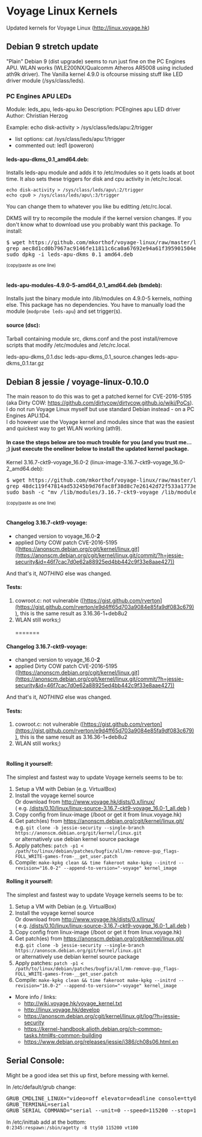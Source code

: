 
# Voyage Linux Kernels
Updated kernels for Voyage Linux (http://linux.voyage.hk)

## Debian 9 stretch update

"Plain" Debian 9 (dist upgrade) seems to run just fine on the PC Engines APU. WLAN works (WLE200NX/Qualcomm Atheros AR5008 using included ath9k driver). The Vanilla kernel 4.9.0 is ofcourse missing stuff like LED driver module (/sys/class/leds).

### PC Engines APU LEDs

Module:       leds_apu, leds-apu.ko 
Description:  PCEngines apu LED driver 
Author:       Christian Herzog 

Example: echo disk-activity > /sys/class/leds/apu\:2/trigger
- list options: cat /sys/class/leds/apu\:1/trigger
- commented out: led1 (poweron)

#### leds-apu-dkms_0.1_amd64.deb:

Installs leds-apu module and adds it to /etc/modules so it gets loads at boot time. It also sets these triggers for disk and cpu activity in /etc/rc.local. 
```
echo disk-activity > /sys/class/leds/apu\:2/trigger
echo cpu0 > /sys/class/leds/apu\:3/trigger
```
You can change them to whatever you like bu editting /etc/rc.local. 

DKMS will try to recompile the module if the kernel version changes. If you don't know what to download use you probably want this package.
To install:
<pre>
$ wget https://github.com/mkorthof/voyage-linux/raw/master/leds-apu-dkms_0.1_amd64.deb && sha512sum leds-apu-dkms_0.1_amd64.deb | \
grep aec8d1cd0b7967ac9146fe11811c6ca0a67692e94a61f395901504e88c311b2cec0cd8f3d52432a01c6da35207944d0df1dca35a0e8c1eb26bc65b223739cd14 && \
sudo dpkg -i leds-apu-dkms_0.1_amd64.deb
</pre>
<sub>(copy/paste as one line)</sub>
<br><br>

#### leds-apu-modules-4.9.0-5-amd64_0.1_amd64.deb (bmdeb):

Installs just the binary module into /lib/modules on 4.9.0-5 kernels, nothing else. This package has no dependencies.
You have to manually load the module (`modprobe leds-apu`) and set trigger(s).

#### source (dsc):

Tarball containing module src, dkms.conf and the post install/remove scripts that modify /etc/modules and /etc/rc.local.

leds-apu-dkms_0.1.dsc
leds-apu-dkms_0.1_source.changes
leds-apu-dkms_0.1.tar.gz


## Debian 8 jessie / voyage-linux-0.10.0

The main reason to do this was to get a patched kernel for CVE-2016-5195 (aka Dirty COW: https://github.com/dirtycow/dirtycow.github.io/wiki/PoCs).<br>
I do not run Voyage Linux myself but use standard Debian instead - on a PC Engines APU.1D4.<br>
I do however use the Voyage kernel and modules since that was the easiest and quickest way to get WLAN working (ath9).<BR>

#### In case the steps below are too much trouble for you (and you trust me... ;) just execute the oneliner below to install the updated kernel package.

Kernel 3.16.7-ckt9-voyage_16.0-2 (linux-image-3.16.7-ckt9-voyage_16.0-2_amd64.deb):
<pre>
$ wget https://github.com/mkorthof/voyage-linux/raw/master/linux-image-3.16.7-ckt9-voyage_16.0-2_amd64.deb && sha512sum linux-image-3.16.7-ckt9-voyage_16.0-2_amd64.deb | \
grep 48dc119f47814ad53245b9d76fac8f38d8c7e26142d72f533a1773e0b019a507131230519af9873b06090100a92443ec44a4114b0d6578333ec9daa9f19d9b52 && \
sudo bash -c "mv /lib/modules/3.16.7-ckt9-voyage /lib/modules/3.16.7-ckt9-voyage.bak && dpkg -i linux-image-3.16.7-ckt9-voyage_16.0-2_amd64.deb"
</pre>
<sub>(copy/paste as one line)</sub>
<br><br>

#### Changelog 3.16.7-ckt9-voyage:

* changed version to voyage_16.0-**2**
* applied Dirty COW patch CVE-2016-5195 ([https://anonscm.debian.org/cgit/kernel/linux.git](https://anonscm.debian.org/cgit/kernel/linux.git/commit/?h=jessie-security&id=46f7cac7d0e62a88925ed4bb442c9f33e8aae427))

And that's it, *NOTHING* else was changed.
<br>

#### Tests:

1. cowroot.c: not vulnerable ([https://gist.github.com/rverton](https://gist.github.com/rverton/e9d4ff65d703a9084e85fa9df083c679)), this is the same result as 3.16.36-1+deb8u2
2. WLAN still works;)
<br><br>
=======
#### Changelog 3.16.7-ckt9-voyage:

* changed version to voyage_16.0-**2**
* applied Dirty COW patch CVE-2016-5195 ([https://anonscm.debian.org/cgit/kernel/linux.git](https://anonscm.debian.org/cgit/kernel/linux.git/commit/?h=jessie-security&id=46f7cac7d0e62a88925ed4bb442c9f33e8aae427))

And that's it, *NOTHING* else was changed.
<br>

#### Tests:

1. cowroot.c: not vulnerable ([https://gist.github.com/rverton](https://gist.github.com/rverton/e9d4ff65d703a9084e85fa9df083c679)), this is the same result as 3.16.36-1+deb8u2
2. WLAN still works;)
<br><br>

#### Rolling it yourself:

The simplest and fastest way to update Voyage kernels seems to be to:

1. Setup a VM with Debian (e.g. VirtualBox)
2. Install the voyage kernel source<br>
   Or download from http://www.voyage.hk/dists/0.x/linux/<br>
   ( e.g. [/dists/0.10/linux/linux-source-3.16.7-ckt9-voyage_16.0-1_all.deb](http://www.voyage.hk/dists/0.10/linux/linux-source-3.16.7-ckt9-voyage_16.0-1_all.deb) )
3. Copy config from linux-image (/boot or get it from linux.voyage.hk)
4. Get patch(es) from https://anonscm.debian.org/cgit/kernel/linux.git/<br>
   e.g. `git clone -b jessie-security --single-branch https://anonscm.debian.org/git/kernel/linux.git`<br>
   or alternatively use debian kernel source package
5. Apply patches: `patch -p1 < /path/to/linux/debian/patches/bugfix/all/mm-remove-gup_flags-FOLL_WRITE-games-from-__get_user.patch`
6. Compile: `make-kpkg clean && time fakeroot make-kpkg --initrd --revision="16.0-2" --append-to-version="-voyage" kernel_image`

#### Rolling it yourself:

The simplest and fastest way to update Voyage kernels seems to be to:

1. Setup a VM with Debian (e.g. VirtualBox)
2. Install the voyage kernel source<br>
   Or download from http://www.voyage.hk/dists/0.x/linux/<br>
   ( e.g. [/dists/0.10/linux/linux-source-3.16.7-ckt9-voyage_16.0-1_all.deb](http://www.voyage.hk/dists/0.10/linux/linux-source-3.16.7-ckt9-voyage_16.0-1_all.deb) )
3. Copy config from linux-image (/boot or get it from linux.voyage.hk)
4. Get patch(es) from https://anonscm.debian.org/cgit/kernel/linux.git/<br>
   e.g. `git clone -b jessie-security --single-branch https://anonscm.debian.org/git/kernel/linux.git`<br>
   or alternatively use debian kernel source package
5. Apply patches: `patch -p1 < /path/to/linux/debian/patches/bugfix/all/mm-remove-gup_flags-FOLL_WRITE-games-from-__get_user.patch`
6. Compile: `make-kpkg clean && time fakeroot make-kpkg --initrd --revision="16.0-2" --append-to-version="-voyage" kernel_image`

* More info / links:
  * http://wiki.voyage.hk/voyage_kernel.txt
  * http://linux.voyage.hk/develop
  * https://anonscm.debian.org/cgit/kernel/linux.git/log/?h=jessie-security
  * https://kernel-handbook.alioth.debian.org/ch-common-tasks.html#s-common-building
  * https://www.debian.org/releases/jessie/i386/ch08s06.html.en

## Serial Console:

Might be a good idea set this up first, before messing with kernel.

In /etc/default/grub change:
<pre>
GRUB_CMDLINE_LINUX="video=off elevator=deadline console=tty0 console=ttyS0,115200"
GRUB_TERMINAL=serial
GRUB_SERIAL_COMMAND="serial --unit=0 --speed=115200 --stop=1"
</pre>
In /etc/inittab add at the bottom:<br>
`0:2345:respawn:/sbin/agetty -8 ttyS0 115200 vt100`

